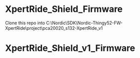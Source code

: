 # XpertRide_Shield_Firmware
Clone this repo into C:\Nordic\SDK\Nordic-Thingy52-FW-XpertRide\project\pca20020_s132-XpertRide_v1
# XpertRide_Shield_v1_Firmware
